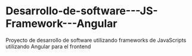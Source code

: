 # Desarrollo-de-software---JS-Framework---Angular
Proyecto de desarrollo de software  utilizando frameworks de JavaScripts utilizando Angular para el frontend
